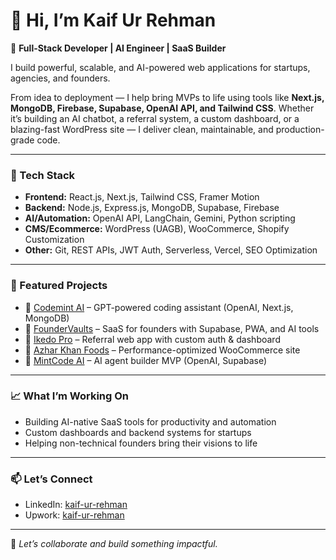 # 👋 Hi, I’m Kaif Ur Rehman

🚀 **Full-Stack Developer | AI Engineer | SaaS Builder**

I build powerful, scalable, and AI-powered web applications for startups, agencies, and founders.

From idea to deployment — I help bring MVPs to life using tools like **Next.js, MongoDB, Firebase, Supabase, OpenAI API, and Tailwind CSS**. Whether it’s building an AI chatbot, a referral system, a custom dashboard, or a blazing-fast WordPress site — I deliver clean, maintainable, and production-grade code.

---

### 🔧 Tech Stack

- **Frontend:** React.js, Next.js, Tailwind CSS, Framer Motion
- **Backend:** Node.js, Express.js, MongoDB, Supabase, Firebase
- **AI/Automation:** OpenAI API, LangChain, Gemini, Python scripting
- **CMS/Ecommerce:** WordPress (UAGB), WooCommerce, Shopify Customization
- **Other:** Git, REST APIs, JWT Auth, Serverless, Vercel, SEO Optimization

---

### 🌟 Featured Projects

- 🔹 [Codemint AI](https://codemint-ai.vercel.app) – GPT-powered coding assistant (OpenAI, Next.js, MongoDB)
- 🔹 [FounderVaults](https://foundervaults.com) – SaaS for founders with Supabase, PWA, and AI tools
- 🔹 [Ikedo Pro](https://ikedo.pro) – Referral web app with custom auth & dashboard
- 🔹 [Azhar Khan Foods](https://azharkhanfoodproducts.com) – Performance-optimized WooCommerce site
- 🔹 [MintCode AI](https://mintcode-ai.vercel.app) – AI agent builder MVP (OpenAI, Supabase)

---

### 📈 What I’m Working On
- Building AI-native SaaS tools for productivity and automation
- Custom dashboards and backend systems for startups
- Helping non-technical founders bring their visions to life

---

### 📫 Let’s Connect

- LinkedIn: [kaif-ur-rehman](https://linkedin.com/in/kaif-ur-rehman-8b3172365)
- Upwork: [kaif-ur-rehman](https://www.upwork.com/freelancers/~0101383e04f68faf56)

---

💬 *Let’s collaborate and build something impactful.*
